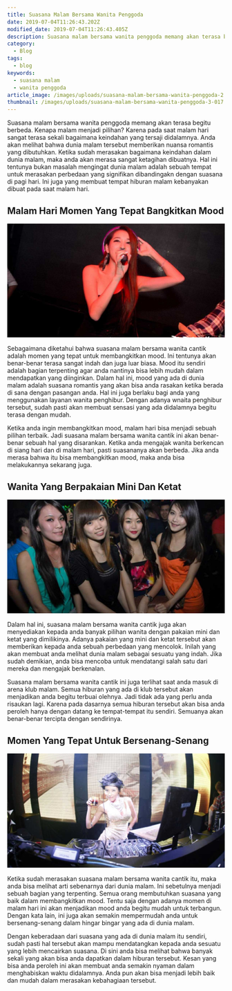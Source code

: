 ```yaml
---
title: Suasana Malam Bersama Wanita Penggoda
date: 2019-07-04T11:26:43.202Z
modified_date: 2019-07-04T11:26:43.405Z
description: Suasana malam bersama wanita penggoda memang akan terasa begitu berbeda. Kenapa malam menjadi pilihan?
category:
  - Blog
tags:
  - blog
keywords:
  - suasana malam
  - wanita penggoda
article_image: /images/uploads/suasana-malam-bersama-wanita-penggoda-2.jpg
thumbnail: /images/uploads/suasana-malam-bersama-wanita-penggoda-3-017.jpg
---
```

Suasana malam bersama wanita penggoda memang akan terasa begitu berbeda. Kenapa malam menjadi pilihan? Karena pada saat malam hari sangat terasa sekali bagaimana keindahan yang tersaji didalamnya. Anda akan melihat bahwa dunia malam tersebut memberikan nuansa romantis yang dibutuhkan. Ketika sudah merasakan bagaimana keindahan dalam dunia malam, maka anda akan merasa sangat ketagihan dibuatnya. Hal ini tentunya bukan masalah mengingat dunia malam adalah sebuah tempat untuk merasakan perbedaan yang signifikan dibandingakn dengan suasana di pagi hari. Ini juga yang membuat tempat hiburan malam kebanyakan dibuat pada saat malam hari.



## Malam Hari Momen Yang Tepat Bangkitkan Mood

![Suasana Malam Bersama Wanita Penggoda](/images/uploads/suasana-malam-bersama-wanita-penggoda-3.jpg)

Sebagaimana diketahui bahwa suasana malam bersama wanita cantik adalah momen yang tepat untuk membangkitkan mood. Ini tentunya akan benar-benar terasa sangat indah dan juga luar biasa. Mood itu sendiri adalah bagian terpenting agar anda nantinya bisa lebih mudah dalam mendapatkan yang diinginkan. Dalam hal ini, mood yang ada di dunia malam adalah suasana romantis yang akan bisa anda rasakan ketika berada di sana dengan pasangan anda. Hal ini juga berlaku bagi anda yang menggunakan layanan wanita penghibur. Dengan adanya wnaita penghibur tersebut, sudah pasti akan membuat sensasi yang ada didalamnya begitu terasa dengan mudah.

Ketika anda ingin membangkitkan mood, malam hari bisa menjadi sebuah pilihan terbaik. Jadi suasana malam bersama wanita cantik ini akan benar-benar sebuah hal yang disarankan. Ketika anda mengajak wanita berkencan di siang hari dan di malam hari, pasti suasananya akan berbeda. Jika anda merasa bahwa itu bisa membangkitkan mood, maka anda bisa melakukannya sekarang juga.



## Wanita Yang Berpakaian Mini Dan Ketat

![Suasana Malam Bersama Wanita Penggoda](/images/uploads/suasana-malam-bersama-wanita-penggoda-2.jpg)

Dalam hal ini, suasana malam bersama wanita cantik juga akan menyediakan kepada anda banyak pilihan wanita dengan pakaian mini dan ketat yang dimilikinya. Adanya pakaian yang mini dan ketat tersebut akan memberikan kepada anda sebuah perbedaan yang mencolok. Inilah yang akan membuat anda melihat dunia malam sebagai sesuatu yang indah. Jika sudah demikian, anda bisa mencoba untuk mendatangi salah satu dari mereka dan mengajak berkenalan.

Suasana malam bersama wanita cantik ini juga terlihat saat anda masuk di arena klub malam. Semua hiburan yang ada di klub tersebut akan menjadikan anda begitu terbuai olehnya. Jadi tidak ada yang perlu anda risaukan lagi. Karena pada dasarnya semua hiburan tersebut akan bisa anda peroleh hanya dengan datang ke tempat-tempat itu sendiri. Semuanya akan benar-benar tercipta dengan sendirinya.



## Momen Yang Tepat Untuk Bersenang-Senang

![Suasana Malam Bersama Wanita Penggoda](/images/uploads/suasana-malam-bersama-wanita-penggoda-1.jpg)

Ketika sudah merasakan suasana malam bersama wanita cantik itu, maka anda bisa melihat arti sebenarnya dari dunia malam. Ini sebetulnya menjadi sebuah bagian yang terpenting. Semua orang membutuhkan suasana yang baik dalam membangkitkan mood. Tentu saja dengan adanya momen di malam hari ini akan menjadikan mood anda begitu mudah untuk terbangun. Dengan kata lain, ini juga akan semakin mempermudah anda untuk bersenang-senang dalam hingar bingar yang ada di dunia malam.

Dengan keberadaan dari suasana yang ada di dunia malam itu sendiri, sudah pasti hal tersebut akan mampu mendatangkan kepada anda sesuatu yang lebih mencairkan suasana. Di sini anda bisa melihat bahwa banyak sekali yang akan bisa anda dapatkan dalam hiburan tersebut. Kesan yang bisa anda peroleh ini akan membuat anda semakin nyaman dalam menghabiskan waktu didalamnya. Anda pun akan bisa menjadi lebih baik dan mudah dalam merasakan kebahagiaan tersebut.
